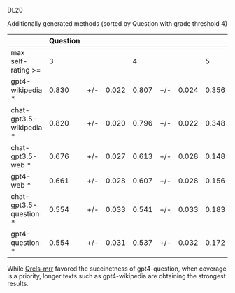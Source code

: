 DL20

Additionally generated methods (sorted by Question with grade threshold 4)



|  | Question |  |  |  |  |  |  |  |  | Nugget |  |  |  |  |  |  |  |  |
| --- | :-- | --- | --- | --- | --- | --- | --- | --- | --- | :-- | --- | --- | --- | --- | --- | --- | --- | --- |
| max self-rating >= | 3 |  |  | 4 |  |  | 5 |  |  | 3 |  |  | 4 |  |  | 5 |  |  |
| gpt4-wikipedia \* | 0.830 | +/- | 0.022 | 0.807 | +/- | 0.024 | 0.356 | +/- | 0.029 | 0.983 | +/- | 0.008 | 0.937 | +/- | 0.014 | 0.339 | +/- | 0.037 |
| chat-gpt3.5-wikipedia \* | 0.820 | +/- | 0.020 | 0.796 | +/- | 0.022 | 0.348 | +/- | 0.031 | 0.981 | +/- | 0.008 | 0.911 | +/- | 0.021 | 0.393 | +/- | 0.045 |
| chat-gpt3.5-web \* | 0.676 | +/- | 0.027 | 0.613 | +/- | 0.028 | 0.148 | +/- | 0.023 | 0.981 | +/- | 0.009 | 0.926 | +/- | 0.019 | 0.170 | +/- | 0.034 |
| gpt4-web \* | 0.661 | +/- | 0.028 | 0.607 | +/- | 0.028 | 0.156 | +/- | 0.022 | 0.991 | +/- | 0.004 | 0.948 | +/- | 0.010 | 0.137 | +/- | 0.029 |
| chat-gpt3.5-question \* | 0.554 | +/- | 0.033 | 0.541 | +/- | 0.033 | 0.183 | +/- | 0.027 | 0.880 | +/- | 0.025 | 0.743 | +/- | 0.035 | 0.207 | +/- | 0.037 |
| gpt4-question \* | 0.554 | +/- | 0.031 | 0.537 | +/- | 0.032 | 0.172 | +/- | 0.026 | 0.896 | +/- | 0.023 | 0.713 | +/- | 0.035 | 0.165 | +/- | 0.032 |


While [Qrels-mrr](generation-methods-dl20-qrels.md) favored the succinctness of gpt4-question, when coverage is a priority, longer texts such as gpt4-wikipedia are obtaining the strongest results.
